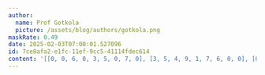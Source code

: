 ```yaml
---
author:
  name: Prof Gotkola
  picture: /assets/blog/authors/gotkola.png
maskRate: 0.49
date: 2025-02-03T07:00:01.527096
id: 7ce8afa2-e1fc-11ef-9cc5-41114fdec614
content: '[[0, 0, 6, 0, 3, 5, 0, 7, 0], [3, 5, 4, 9, 1, 7, 6, 0, 0], [0, 7, 0, 0, 2, 8, 0, 5, 4], [9, 6, 0, 0, 0, 0, 8, 0, 0], [8, 0, 2, 7, 6, 0, 0, 9, 0], [0, 0, 1, 8, 9, 0, 0, 6, 0], [4, 0, 5, 0, 0, 9, 0, 1, 0], [0, 0, 3, 1, 5, 0, 2, 4, 8], [6, 1, 0, 0, 0, 0, 5, 0, 9]]'
---
```

